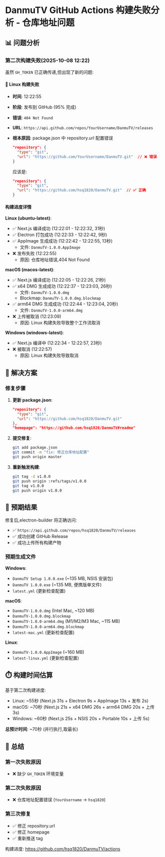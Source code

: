 # DanmuTV GitHub Actions 构建失败分析 - 仓库地址问题

## 📊 问题分析

### 第二次构建失败(2025-10-08 12:22)

虽然 `GH_TOKEN` 已正确传递,但出现了新的问题:

#### 🔴 Linux 构建失败
- **时间**: 12:22:55
- **阶段**: 发布到 GitHub (95% 完成)
- **错误**: `404 Not Found`
- **URL**: `https://api.github.com/repos/YourUsername/DanmuTV/releases`
- **根本原因**: package.json 中 repository.url 配置错误
  ```json
  "repository": {
    "type": "git",
    "url": "https://github.com/YourUsername/DanmuTV.git"  // ❌ 错误
  }
  ```
  
  应该是:
  ```json
  "repository": {
    "type": "git",
    "url": "https://github.com/hsq1820/DanmuTV.git"  // ✅ 正确
  }
  ```

#### 构建进度详情

**Linux (ubuntu-latest)**:
- ✅ Next.js 编译成功 (12:22:01 - 12:22:32, 31秒)
- ✅ Electron 打包成功 (12:22:33 - 12:22:42, 9秒)
- ✅ AppImage 生成成功 (12:22:42 - 12:22:55, 13秒)
  - 文件: `DanmuTV-1.0.0.AppImage`
- ❌ 发布失败 (12:22:55)
  - 原因: 仓库地址错误,404 Not Found

**macOS (macos-latest)**:
- ✅ Next.js 编译成功 (12:22:05 - 12:22:26, 21秒)
- ✅ x64 DMG 生成成功 (12:22:37 - 12:23:03, 26秒)
  - 文件: `DanmuTV-1.0.0.dmg`
  - Blockmap: `DanmuTV-1.0.0.dmg.blockmap`
- ✅ arm64 DMG 生成成功 (12:22:44 - 12:23:04, 20秒)
  - 文件: `DanmuTV-1.0.0-arm64.dmg`
- ❌ 上传被取消 (12:23:09)
  - 原因: Linux 构建失败导致整个工作流取消

**Windows (windows-latest)**:
- ✅ Next.js 编译中 (12:22:34 - 12:22:57, 23秒)
- ❌ 被取消 (12:22:57)
  - 原因: Linux 构建失败导致取消

## 🔧 解决方案

### 修复步骤

1. **更新 package.json**:
   ```json
   "repository": {
     "type": "git",
     "url": "https://github.com/hsq1820/DanmuTV.git"
   },
   "homepage": "https://github.com/hsq1820/DanmuTV#readme"
   ```

2. **提交修复**:
   ```bash
   git add package.json
   git commit -m "fix: 修正仓库地址配置"
   git push origin master
   ```

3. **重新触发构建**:
   ```bash
   git tag -d v1.0.0
   git push origin :refs/tags/v1.0.0
   git tag v1.0.0
   git push origin v1.0.0
   ```

## 🎯 预期结果

修复后,electron-builder 将正确访问:
- ✅ `https://api.github.com/repos/hsq1820/DanmuTV/releases`
- ✅ 成功创建 GitHub Release
- ✅ 成功上传所有构建产物

### 预期生成文件

**Windows**:
- `DanmuTV Setup 1.0.0.exe` (~135 MB, NSIS 安装包)
- `DanmuTV 1.0.0.exe` (~135 MB, 便携版单文件)
- `latest.yml` (更新检查配置)

**macOS**:
- `DanmuTV-1.0.0.dmg` (Intel Mac, ~120 MB)
- `DanmuTV-1.0.0.dmg.blockmap`
- `DanmuTV-1.0.0-arm64.dmg` (M1/M2/M3 Mac, ~115 MB)
- `DanmuTV-1.0.0-arm64.dmg.blockmap`
- `latest-mac.yml` (更新检查配置)

**Linux**:
- `DanmuTV-1.0.0.AppImage` (~160 MB)
- `latest-linux.yml` (更新检查配置)

## ⏱️ 构建时间估算

基于第二次构建进度:
- Linux: ~55秒 (Next.js 31s + Electron 9s + AppImage 13s + 发布 2s)
- macOS: ~70秒 (Next.js 21s + x64 DMG 26s + arm64 DMG 20s + 上传 3s)
- Windows: ~60秒 (Next.js 25s + NSIS 20s + Portable 10s + 上传 5s)

**总预计时间**: ~70秒 (并行执行,取最长)

## 📝 总结

### 第一次失败原因
- ❌ 缺少 `GH_TOKEN` 环境变量

### 第二次失败原因
- ❌ 仓库地址配置错误 (`YourUsername` → `hsq1820`)

### 第三次修复
- ✅ 修正 repository.url
- ✅ 修正 homepage
- ✅ 重新推送 tag

构建进度: https://github.com/hsq1820/DanmuTV/actions
